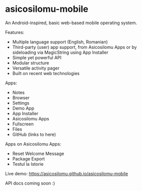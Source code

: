# asicosilomu-mobile
An Android-inspired, basic web-based mobile operating system.

Features:
* Multiple language support (English, Romanian)
* Third-party (user) app support, from Asicosilomu Apps or by sideloading via MagicString using App Installer
* Simple yet powerful API
* Modular structure
* Versatile activity pager
* Built on recent web technologies

Apps:
* Notes
* Browser
* Settings
* Demo App
* App Installer
* Asicosilomu Apps
* Fullscreen
* Files
* GitHub (links to here)

Apps on Asicosilomu Apps:
* Reset Welcome Message
* Package Export
* Testul la Istorie

Live demo: https://asicosilomu.github.io/asicosilomu-mobile

API docs coming soon :)
